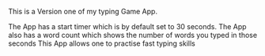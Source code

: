 This is a Version one of my typing Game App.


The App has a start timer which is by default set to 30 seconds.
The App also has a word count which shows the number of words you typed in those seconds
This App allows one to practise fast typing skills 
